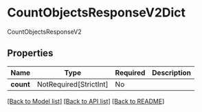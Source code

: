 # CountObjectsResponseV2Dict

CountObjectsResponseV2

## Properties
| Name | Type | Required | Description |
| ------------ | ------------- | ------------- | ------------- |
**count** | NotRequired[StrictInt] | No |  |


[[Back to Model list]](../../../README.md#models-v1-link) [[Back to API list]](../../README.md#documentation-for-api-endpoints) [[Back to README]](../../README.md)
